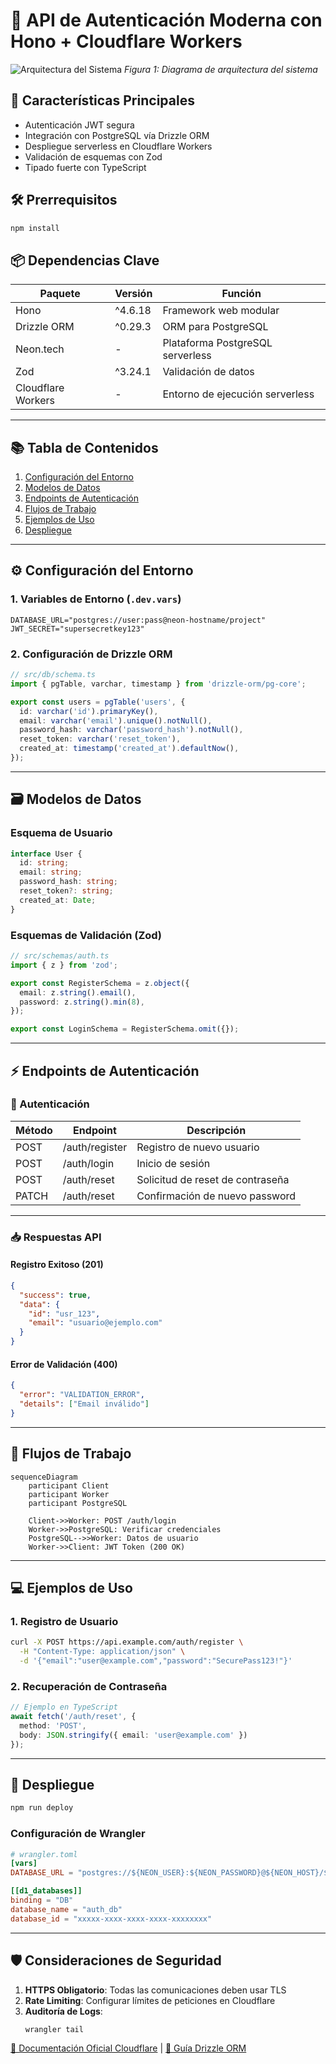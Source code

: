 
# 🔐 API de Autenticación Moderna con Hono + Cloudflare Workers

![Arquitectura del Sistema](https://via.placeholder.com/800x400.png?text=Diagrama+de+Arquitectura+Cloudflare+Workers+%2B+PostgreSQL)
*Figura 1: Diagrama de arquitectura del sistema*

## 🌟 Características Principales
- Autenticación JWT segura
- Integración con PostgreSQL vía Drizzle ORM
- Despliegue serverless en Cloudflare Workers
- Validación de esquemas con Zod
- Tipado fuerte con TypeScript

## 🛠 Prerrequisitos
```bash
npm install
```

## 📦 Dependencias Clave
| Paquete           | Versión   | Función                             |
|-------------------|-----------|-------------------------------------|
| Hono              | ^4.6.18   | Framework web modular               |
| Drizzle ORM       | ^0.29.3   | ORM para PostgreSQL                 |
| Neon.tech         | -         | Plataforma PostgreSQL serverless    |
| Zod               | ^3.24.1   | Validación de datos                 |
| Cloudflare Workers| -         | Entorno de ejecución serverless     |

---

## 📚 Tabla de Contenidos
1. [Configuración del Entorno](#-configuración-del-entorno)
2. [Modelos de Datos](#-modelos-de-datos)
3. [Endpoints de Autenticación](#%EF%B8%8F-endpoints-de-autenticación)
4. [Flujos de Trabajo](#%EF%B8%8F-flujos-de-trabajo)
5. [Ejemplos de Uso](#-ejemplos-de-uso)
6. [Despliegue](#-despliegue)

---

## ⚙️ Configuración del Entorno
### 1. Variables de Entorno (`.dev.vars`)
```env
DATABASE_URL="postgres://user:pass@neon-hostname/project"
JWT_SECRET="supersecretkey123"
```

### 2. Configuración de Drizzle ORM
```typescript
// src/db/schema.ts
import { pgTable, varchar, timestamp } from 'drizzle-orm/pg-core';

export const users = pgTable('users', {
  id: varchar('id').primaryKey(),
  email: varchar('email').unique().notNull(),
  password_hash: varchar('password_hash').notNull(),
  reset_token: varchar('reset_token'),
  created_at: timestamp('created_at').defaultNow(),
});
```

---

## 🗃️ Modelos de Datos
### Esquema de Usuario
```ts
interface User {
  id: string;
  email: string;
  password_hash: string;
  reset_token?: string;
  created_at: Date;
}
```

### Esquemas de Validación (Zod)
```ts
// src/schemas/auth.ts
import { z } from 'zod';

export const RegisterSchema = z.object({
  email: z.string().email(),
  password: z.string().min(8),
});

export const LoginSchema = RegisterSchema.omit({});
```

---

## ⚡️ Endpoints de Autenticación

### 🔑 Autenticación
| Método | Endpoint       | Descripción                  |
|--------|----------------|------------------------------|
| POST   | /auth/register | Registro de nuevo usuario    |
| POST   | /auth/login    | Inicio de sesión             |
| POST   | /auth/reset    | Solicitud de reset de contraseña |
| PATCH  | /auth/reset    | Confirmación de nuevo password |

---

### 📥 Respuestas API
#### Registro Exitoso (201)
```json
{
  "success": true,
  "data": {
    "id": "usr_123",
    "email": "usuario@ejemplo.com"
  }
}
```

#### Error de Validación (400)
```json
{
  "error": "VALIDATION_ERROR",
  "details": ["Email inválido"]
}
```

---

## 🔄 Flujos de Trabajo
```mermaid
sequenceDiagram
    participant Client
    participant Worker
    participant PostgreSQL

    Client->>Worker: POST /auth/login
    Worker->>PostgreSQL: Verificar credenciales
    PostgreSQL-->>Worker: Datos de usuario
    Worker->>Client: JWT Token (200 OK)
```

---

## 💻 Ejemplos de Uso
### 1. Registro de Usuario
```bash
curl -X POST https://api.example.com/auth/register \
  -H "Content-Type: application/json" \
  -d '{"email":"user@example.com","password":"SecurePass123!"}'
```

### 2. Recuperación de Contraseña
```ts
// Ejemplo en TypeScript
await fetch('/auth/reset', {
  method: 'POST',
  body: JSON.stringify({ email: 'user@example.com' })
});
```

---

## 🚀 Despliegue
```bash
npm run deploy
```

### Configuración de Wrangler
```toml
# wrangler.toml
[vars]
DATABASE_URL = "postgres://${NEON_USER}:${NEON_PASSWORD}@${NEON_HOST}/${NEON_DB}"

[[d1_databases]]
binding = "DB"
database_name = "auth_db"
database_id = "xxxxx-xxxx-xxxx-xxxx-xxxxxxxx"
```

---

## 🛡️ Consideraciones de Seguridad
1. **HTTPS Obligatorio**: Todas las comunicaciones deben usar TLS
2. **Rate Limiting**: Configurar límites de peticiones en Cloudflare
3. **Auditoría de Logs**:
   ```bash
   wrangler tail
   ```

[🔗 Documentación Oficial Cloudflare](https://developers.cloudflare.com/workers) |
[📘 Guía Drizzle ORM](https://orm.drizzle.team/docs/quick-postgresql)

